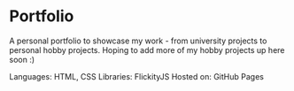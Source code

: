 # Portfolio
A personal portfolio to showcase my work - from university projects to personal hobby projects. 
Hoping to add more of my hobby projects up here soon :)

Languages: HTML, CSS
Libraries: FlickityJS
Hosted on: GitHub Pages

